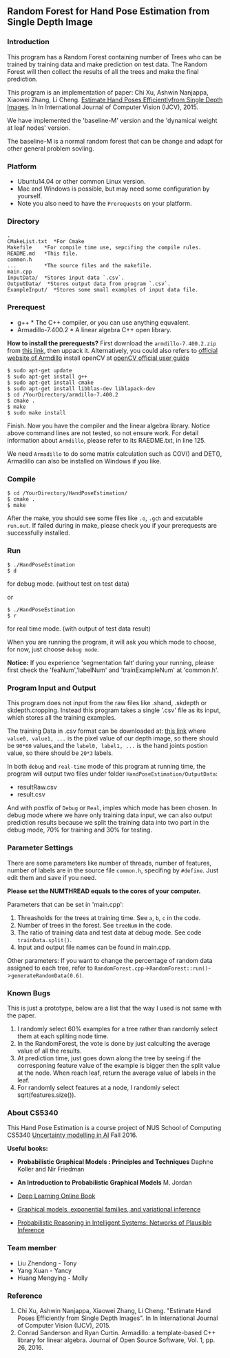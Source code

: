 ## Random Forest for Hand Pose Estimation from Single Depth Image

### Introduction 
This program has a Random Forest containing number of Trees who can be trained 
by training data and make prediction on test data. The Random Forest will then 
collect the results of all the trees and make the final prediction.

This program is an implementation of paper: 
     Chi Xu, Ashwin Nanjappa, Xiaowei Zhang, Li Cheng. [Estimate Hand Poses Efficientlyfrom Single Depth Images](http://web.bii.a-star.edu.sg/~xuchi/dhand.htm). In In International Journal of Computer Vision (IJCV), 2015. 

We have implemented the 'baseline-M' version and the 'dynamical weight at leaf nodes' version.

The baseline-M is a normal random forest that can be change and adapt for other general problem sovling.

### Platform
* Ubuntu14.04 or other common Linux version.
* Mac and Windows is possible, but may need some configuration by yourself.
* Note you also need to have the `Prerequests` on your platform.

### Directory

```console
.    
CMakeList.txt  *For Cmake
Makefile    *For compile time use, sepcifing the compile rules.
README.md   *This file.
common.h
...         *The source files and the makefile.
main.cpp
InputData/  *Stores input data `.csv`.
OutputData/  *Stores output data from program `.csv`.
ExampleInput/  *Stores some small examples of input data file.
```

### Prerequest
* g++  * The C++ compiler, or you can use anything equvalent.
* Armadillo-7.400.2   * A linear algebra C++ open library.

**How to install the prerequests?**
First download the `armdillo-7.400.2.zip` from [this link](http://pan.baidu.com/s/1o7Um4Sa), then uppack it. 
Alternatively, you could also refers to [official website of Armdillo](http://arma.sourceforge.net/)
install openCV at [openCV official user guide](http://docs.opencv.org/2.4.13/doc/user_guide/user_guide.html)

```console 
$ sudo apt-get update
$ sudo apt-get install g++
$ sudo apt-get install cmake
$ sudo apt-get install libblas-dev liblapack-dev
$ cd /YourDirectory/armdillo-7.400.2
$ cmake .
$ make
$ sudo make install
```

Finish. Now you have the compiler and the linear algebra library.
Notice above command lines are not tested, so not ensure work.
For detail information about `Armdillo`, please refer to its RAEDME.txt, in line 125.

We need `Armadillo` to do some matrix calculation such as COV() and DET(),
Armadillo can also be installed on Windows if you like.

### Compile
```console
$ cd /YourDirectory/HandPoseEstimation/
$ cmake .
$ make
```
After the make, you should see some files like `.o`, `.gch` and excutable `run.out`.
If failed during in make, please check you if your prerequests are successfully installed.

### Run
```console
$ ./HandPoseEstimation
$ d
```
for debug mode. (without test on test data)

or

```console
$ ./HandPoseEstimation
$ r 
```
for real time mode. (with output of test data result)


When you are running the program, it will ask you which mode to choose,
for now, just choose `debug mode`.

**Notice:** If you experience 'segmentation falt‘ during your running, please first
 check the 'feaNum','labelNum' and 'trainExampleNum' at 'common.h'.

### Program Input and Output 
This program does not input from the raw files like .shand, .skdepth or skdepth.cropping.
Instead this program takes a single '.csv' file as its input, which stores all the training examples.

The training Data in .csv format can be downloaded at: [this link](https://pan.baidu.com/s/1dFNui1j)
where `value0, value1, ...` is the pixel value of our depth image, so there should be `90*60` values,and the `label0, label1, ...` is the hand joints postion value, so there should be `20*3` labels.

In both `debug` and `real-time` mode of this program at running time, the program will output two files
under folder `HandPoseEstimation/OutputData`:


* resultRaw.csv
* result.csv


And with postfix of `Debug` or `Real`, imples which mode has been chosen.
In debug mode where we have only training data input, we can also output prediction results because
we split the training data into two part in the debug mode, 70% for training and 30% for testing.
    
### Parameter Settings
There are some parameters like number of threads, number of features, number of labels are in the source file `common.h`, specifing by `#define`.  Just edit them and save if you need.

**Please set the NUMTHREAD equals to the cores of your computer.**

Parameters that can be set in 'main.cpp':
1. Threasholds for the trees at training time. See `a`, `b`, `c` in the code.
2. Number of trees in the forest. See `treeNum` in the code.
3. The ratio of training data and test data at debug mode. See code `trainData.split()`.
4. Input and output file names can be found in main.cpp.

Other parameters:
If you want to change the percentage of random data assigned to each tree, refer to 
`RandomForest.cpp`->`RandomForest::run()`->`generateRandomData(0.6)`.

### Known Bugs
This is just a prototype, below are a list that the way I used is not same with the paper.

1. I randomly select 60% examples for a tree rather than randomly select them at each spliting node time.
2. In the RandomForest, the vote is done by just calculting the average value of all the results.
3. At prediction time, just goes down along the tree by seeing if the corresponing feature value of 
    the example is bigger then the split value at the node. When reach leaf, return the average value
    of labels in the leaf. 
4. For randomly select features at a node, I randomly select sqrt(features.size()).

### About CS5340
This Hand Pose Estimation is a course project of NUS School of Computing CS5340 
[Uncertainty modelling in AI](http://web.bii.a-star.edu.sg/~chengli/courses/CS5340-F16/) Fall 2016.

**Useful books:**
* **Probabilistic Graphical Models : Principles and Techniques**  Daphne Koller and Nir Friedman
* **An Introduction to Probabilistic Graphical Models** M. Jordan
* [Deep Learning Online Book](http://www.deeplearningbook.org/)

* [Graphical models, exponential families, and variational inference](http://www.eecs.berkeley.edu/~wainwrig/Papers/WaiJor08_FTML.pdf)
* [Probabilistic Reasoning in Intelligent Systems: Networks of Plausible Inference](http://www.amazon.com/Probabilistic-Reasoning-Intelligent-Systems-Plausible/dp/1558604790)

### Team member
* Liu Zhendong - Tony
* Yang Xuan - Yancy
* Huang Mengying - Molly

### Reference
1. Chi Xu, Ashwin Nanjappa, Xiaowei Zhang, Li Cheng. "Estimate Hand Poses Efficiently
         from Single Depth Images". In In International Journal of Computer Vision (IJCV), 2015. 
2. Conrad Sanderson and Ryan Curtin. Armadillo: a template-based C++ library for linear algebra.
        Journal of Open Source Software, Vol. 1, pp. 26, 2016.
